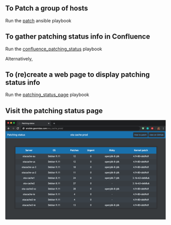 ## To Patch a group of hosts

Run the [patch](https://github.com/geomidas/macbook/blob/master/ansible/patch.yml) ansible playbook

## To gather patching status info in Confluence
Run the [confluence_patching_status](https://github.com/geomidas/macbook/blob/master/ansible/cunfluence_patching_status.yml) playbook

Alternatively,
## To (re)create a web page to display patching status info
Run the [patching_status_page](https://github.com/geomidas/macbook/blob/master/ansible/patching_status_pages.yml) playbook 

## Visit the patching status page
![patching_status_page](https://github.com/geomidas/debian_patch/blob/master/patching_stat.png?raw=true)
